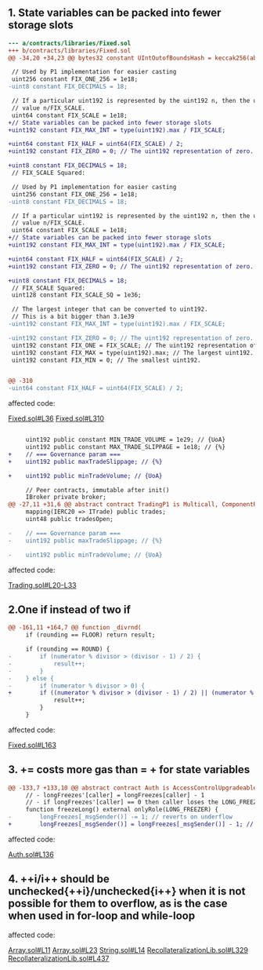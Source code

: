 ## 1. State variables can be packed into fewer storage slots

```diff
--- a/contracts/libraries/Fixed.sol
+++ b/contracts/libraries/Fixed.sol
@@ -34,20 +34,23 @@ bytes32 constant UIntOutofBoundsHash = keccak256(abi.encodeWithSignature("UIntOu

 // Used by P1 implementation for easier casting
 uint256 constant FIX_ONE_256 = 1e18;
-uint8 constant FIX_DECIMALS = 18;

 // If a particular uint192 is represented by the uint192 n, then the uint192 represents the
 // value n/FIX_SCALE.
 uint64 constant FIX_SCALE = 1e18;
+// State variables can be packed into fewer storage slots
+uint192 constant FIX_MAX_INT = type(uint192).max / FIX_SCALE;

+uint64 constant FIX_HALF = uint64(FIX_SCALE) / 2;
+uint192 constant FIX_ZERO = 0; // The uint192 representation of zero.

+uint8 constant FIX_DECIMALS = 18;
 // FIX_SCALE Squared:

 // Used by P1 implementation for easier casting
 uint256 constant FIX_ONE_256 = 1e18;
-uint8 constant FIX_DECIMALS = 18;

 // If a particular uint192 is represented by the uint192 n, then the uint192 represents the
 // value n/FIX_SCALE.
 uint64 constant FIX_SCALE = 1e18;
+// State variables can be packed into fewer storage slots
+uint192 constant FIX_MAX_INT = type(uint192).max / FIX_SCALE;

+uint64 constant FIX_HALF = uint64(FIX_SCALE) / 2;
+uint192 constant FIX_ZERO = 0; // The uint192 representation of zero.

+uint8 constant FIX_DECIMALS = 18;
 // FIX_SCALE Squared:
 uint128 constant FIX_SCALE_SQ = 1e36;

 // The largest integer that can be converted to uint192.
 // This is a bit bigger than 3.1e39
-uint192 constant FIX_MAX_INT = type(uint192).max / FIX_SCALE;

-uint192 constant FIX_ZERO = 0; // The uint192 representation of zero.
 uint192 constant FIX_ONE = FIX_SCALE; // The uint192 representation of one.
 uint192 constant FIX_MAX = type(uint192).max; // The largest uint192. (Not an integer!)
 uint192 constant FIX_MIN = 0; // The smallest uint192.


@@ -310
-uint64 constant FIX_HALF = uint64(FIX_SCALE) / 2;  
```

affected code:

[Fixed.sol#L36](https://github.com/reserve-protocol/protocol/blob/df7ecadc2bae74244ace5e8b39e94bc992903158/contracts/libraries/Fixed.sol#L36)
[Fixed.sol#L310](https://github.com/reserve-protocol/protocol/blob/df7ecadc2bae74244ace5e8b39e94bc992903158/contracts/libraries/Fixed.sol#L310)

```diff

     uint192 public constant MIN_TRADE_VOLUME = 1e29; // {UoA}
     uint192 public constant MAX_TRADE_SLIPPAGE = 1e18; // {%}
+    // === Governance param ===
+    uint192 public maxTradeSlippage; // {%}

+    uint192 public minTradeVolume; // {UoA}

     // Peer contracts, immutable after init()
     IBroker private broker;
@@ -27,11 +31,6 @@ abstract contract TradingP1 is Multicall, ComponentP1, ReentrancyGuardUpgradeabl
     mapping(IERC20 => ITrade) public trades;
     uint48 public tradesOpen;

-    // === Governance param ===
-    uint192 public maxTradeSlippage; // {%}

-    uint192 public minTradeVolume; // {UoA}
```

affected code:

[Trading.sol#L20-L33](https://github.com/reserve-protocol/protocol/blob/df7ecadc2bae74244ace5e8b39e94bc992903158/contracts/p1/mixins/Trading.sol#L20-L33)

## 2.One if instead of two if
```diff
@@ -161,11 +164,7 @@ function _divrnd(
     if (rounding == FLOOR) return result;

     if (rounding == ROUND) {
-        if (numerator % divisor > (divisor - 1) / 2) {
-            result++;
-        }
-    } else {
-        if (numerator % divisor > 0) {
+        if ((numerator % divisor > (divisor - 1) / 2) || (numerator % divisor > 0)) {
             result++;
         }
     }
```

affected code:

[Fixed.sol#L163](https://github.com/reserve-protocol/protocol/blob/df7ecadc2bae74244ace5e8b39e94bc992903158/contracts/libraries/Fixed.sol#L163)

## 3.<x> += <y> costs more gas than <x> = <x> + <y> for state variables

```diff
@@ -133,7 +133,10 @@ abstract contract Auth is AccessControlUpgradeable, IAuth {
     // - longFreezes'[caller] = longFreezes[caller] - 1
     // - if longFreezes'[caller] == 0 then caller loses the LONG_FREEZER role
     function freezeLong() external onlyRole(LONG_FREEZER) {
-        longFreezes[_msgSender()] -= 1; // reverts on underflow
+        longFreezes[_msgSender()] = longFreezes[_msgSender()] - 1; // reverts on underflow
```
affected code:

[Auth.sol#L136](https://github.com/reserve-protocol/protocol/blob/df7ecadc2bae74244ace5e8b39e94bc992903158/contracts/mixins/Auth.sol#L136)


## 4. ++i/i++ should be unchecked{++i}/unchecked{i++} when it is not possible for them to overflow, as is the case when used in for-loop and while-loop

affected code:

[Array.sol#L11](https://github.com/reserve-protocol/protocol/blob/df7ecadc2bae74244ace5e8b39e94bc992903158/contracts/libraries/Array.sol#L11)
[Array.sol#L23](https://github.com/reserve-protocol/protocol/blob/df7ecadc2bae74244ace5e8b39e94bc992903158/contracts/libraries/Array.sol#L23)
[String.sol#L14](https://github.com/reserve-protocol/protocol/blob/df7ecadc2bae74244ace5e8b39e94bc992903158/contracts/libraries/String.sol#L14)
[RecollateralizationLib.sol#L329](https://github.com/reserve-protocol/protocol/blob/df7ecadc2bae74244ace5e8b39e94bc992903158/contracts/p1/mixins/RecollateralizationLib.sol#L329)
[RecollateralizationLib.sol#L437](https://github.com/reserve-protocol/protocol/blob/df7ecadc2bae74244ace5e8b39e94bc992903158/contracts/p1/mixins/RecollateralizationLib.sol#L437)

